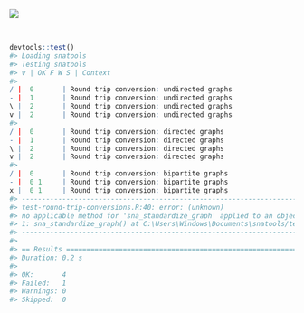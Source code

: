 
<!-- README.Rmd generates README.md. -->
<!-- # snatools <img src="man/figures/logo.png" align="right" height="243px" width="211px" /> -->
[![](https://img.shields.io/badge/devel%20version-0.1.1-green.svg)](https://github.com/knapply/snatools)

<br>

``` r
devtools::test()
#> Loading snatools
#> Testing snatools
#> v | OK F W S | Context
#> 
/ |  0       | Round trip conversion: undirected graphs
- |  1       | Round trip conversion: undirected graphs
\ |  2       | Round trip conversion: undirected graphs
v |  2       | Round trip conversion: undirected graphs
#> 
/ |  0       | Round trip conversion: directed graphs
- |  1       | Round trip conversion: directed graphs
\ |  2       | Round trip conversion: directed graphs
v |  2       | Round trip conversion: directed graphs
#> 
/ |  0       | Round trip conversion: bipartite graphs
- |  0 1     | Round trip conversion: bipartite graphs
x |  0 1     | Round trip conversion: bipartite graphs
#> --------------------------------------------------------------------------------
#> test-round-trip-conversions.R:40: error: (unknown)
#> no applicable method for 'sna_standardize_graph' applied to an object of class "NULL"
#> 1: sna_standardize_graph() at C:\Users\Windows\Documents\snatools/tests/testthat/test-round-trip-conversions.R:40
#> --------------------------------------------------------------------------------
#> 
#> == Results =====================================================================
#> Duration: 0.2 s
#> 
#> OK:       4
#> Failed:   1
#> Warnings: 0
#> Skipped:  0
```
